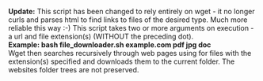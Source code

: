 **Update:** This script has been changed to rely entirely on wget - it no longer curls and parses html to find links to files of the desired type. Much more reliable this way :-)
This script takes two or more arguments on execution - a url and file extension(s) (WITHOUT the preceding dot).  
**Example: bash file_downloader.sh example.com pdf jpg doc**  
Wget then searches recursively through web pages using for files with the extension(s) specified and downloads them to the current folder. The websites folder trees are not preserved. 
